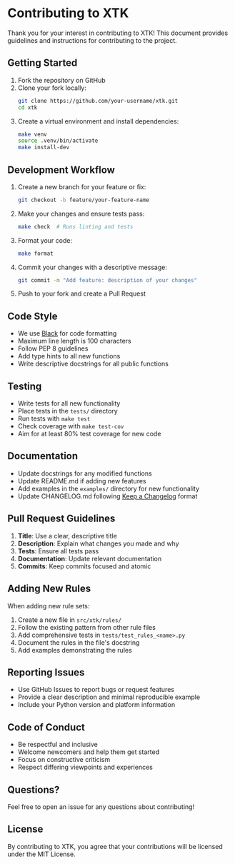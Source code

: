 # Contributing to XTK

Thank you for your interest in contributing to XTK! This document provides guidelines and instructions for contributing to the project.

## Getting Started

1. Fork the repository on GitHub
2. Clone your fork locally:
   ```bash
   git clone https://github.com/your-username/xtk.git
   cd xtk
   ```
3. Create a virtual environment and install dependencies:
   ```bash
   make venv
   source .venv/bin/activate
   make install-dev
   ```

## Development Workflow

1. Create a new branch for your feature or fix:
   ```bash
   git checkout -b feature/your-feature-name
   ```

2. Make your changes and ensure tests pass:
   ```bash
   make check  # Runs linting and tests
   ```

3. Format your code:
   ```bash
   make format
   ```

4. Commit your changes with a descriptive message:
   ```bash
   git commit -m "Add feature: description of your changes"
   ```

5. Push to your fork and create a Pull Request

## Code Style

- We use [Black](https://black.readthedocs.io/) for code formatting
- Maximum line length is 100 characters
- Follow PEP 8 guidelines
- Add type hints to all new functions
- Write descriptive docstrings for all public functions

## Testing

- Write tests for all new functionality
- Place tests in the `tests/` directory
- Run tests with `make test`
- Check coverage with `make test-cov`
- Aim for at least 80% test coverage for new code

## Documentation

- Update docstrings for any modified functions
- Update README.md if adding new features
- Add examples in the `examples/` directory for new functionality
- Update CHANGELOG.md following [Keep a Changelog](https://keepachangelog.com/) format

## Pull Request Guidelines

1. **Title**: Use a clear, descriptive title
2. **Description**: Explain what changes you made and why
3. **Tests**: Ensure all tests pass
4. **Documentation**: Update relevant documentation
5. **Commits**: Keep commits focused and atomic

## Adding New Rules

When adding new rule sets:

1. Create a new file in `src/xtk/rules/`
2. Follow the existing pattern from other rule files
3. Add comprehensive tests in `tests/test_rules_<name>.py`
4. Document the rules in the file's docstring
5. Add examples demonstrating the rules

## Reporting Issues

- Use GitHub Issues to report bugs or request features
- Provide a clear description and minimal reproducible example
- Include your Python version and platform information

## Code of Conduct

- Be respectful and inclusive
- Welcome newcomers and help them get started
- Focus on constructive criticism
- Respect differing viewpoints and experiences

## Questions?

Feel free to open an issue for any questions about contributing!

## License

By contributing to XTK, you agree that your contributions will be licensed under the MIT License.